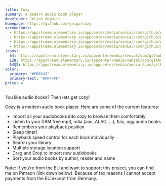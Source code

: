 ```yaml
---
title: Cozy
summary: A modern audio book player
developer: Julian Geywitz
homepage: https://github.com/geigi/cozy
screenshots:
  - https://appstream.elementary.io/appcenter/media/xenial/com/github/geigi.cozy.desktop/E6F5279212EA2CCA46B0D72CD30325F0/screenshots/image-1_orig.png
  - https://appstream.elementary.io/appcenter/media/xenial/com/github/geigi.cozy.desktop/E6F5279212EA2CCA46B0D72CD30325F0/screenshots/image-2_orig.png
  - https://appstream.elementary.io/appcenter/media/xenial/com/github/geigi.cozy.desktop/E6F5279212EA2CCA46B0D72CD30325F0/screenshots/image-3_orig.png
  - https://appstream.elementary.io/appcenter/media/xenial/com/github/geigi.cozy.desktop/E6F5279212EA2CCA46B0D72CD30325F0/screenshots/image-4_orig.png
icons:
  64: https://appstream.elementary.io/appcenter/media/xenial/com/github/geigi.cozy.desktop/E6F5279212EA2CCA46B0D72CD30325F0/icons/64x64/com.github.geigi.cozy_com.github.geigi.cozy.png
  128: https://appstream.elementary.io/appcenter/media/xenial/com/github/geigi.cozy.desktop/E6F5279212EA2CCA46B0D72CD30325F0/icons/128x128/com.github.geigi.cozy_com.github.geigi.cozy.png
  64@2: https://appstream.elementary.io/appcenter/media/xenial/com/github/geigi.cozy.desktop/E6F5279212EA2CCA46B0D72CD30325F0/icons/64x64@2/com.github.geigi.cozy_com.github.geigi.cozy.png
color:
  primary: "#FB6542"
  primary-text: "#FFFFFF"
price: 4
---
```


<p>You like audio books? Then lets get cozy!</p>
<p>Cozy is a modern audio book player. Here are some of the current features:</p>
<ul>
  <li>Import all your audiobooks into cozy to browse them comfortably</li>
  <li>Listen to your DRM free mp3, m4a (aac, ALAC, ...), flac, ogg audio books</li>
  <li>Remembers your playback position</li>
  <li>Sleep timer!</li>
  <li>Playback speed control for each book individually</li>
  <li>Search your library</li>
  <li>Multiple storage location support</li>
  <li>Drag and Drop to import new audiobooks</li>
  <li>Sort your audio books by author, reader and name</li>
</ul>
<p>Note: If you&apos;re from the EU and want to support this project, you can find me on Patreon (link down below).
      Because of tax reasons I cannot accept payments from the EU except from Germany.</p>